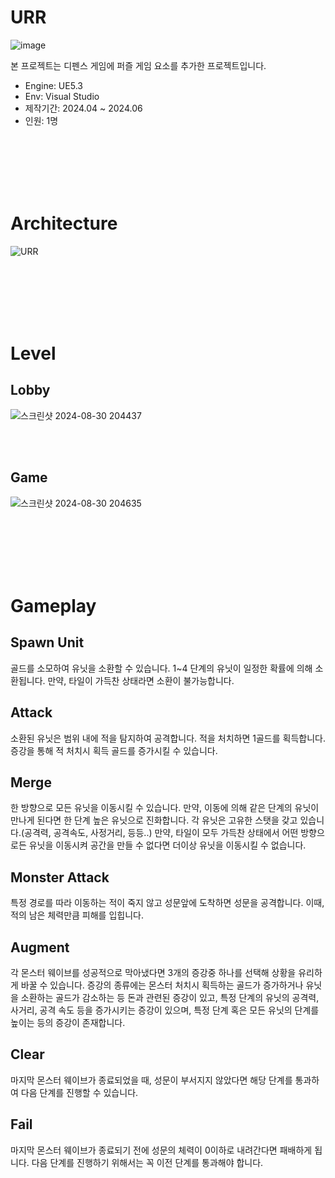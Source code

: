 # URR
![image](https://github.com/user-attachments/assets/f26f1b01-c2ab-41ac-a94e-0b35473b2ba1)

본 프로젝트는 디펜스 게임에 퍼즐 게임 요소를 추가한 프로젝트입니다.


- Engine: UE5.3
- Env: Visual Studio
- 제작기간: 2024.04 ~ 2024.06
- 인원: 1명

</br>
</br>
</br>
</br>
</br>


# Architecture
![URR](https://github.com/user-attachments/assets/15025809-565a-45cc-92c6-bb820d69987c)


</br>
</br>
</br>
</br>
</br>

# Level
## Lobby
![스크린샷 2024-08-30 204437](https://github.com/user-attachments/assets/19a97329-89b2-436e-9e46-10911fe3b3ec)

</br>
</br>

## Game
![스크린샷 2024-08-30 204635](https://github.com/user-attachments/assets/134c8f67-3b04-4631-aa03-e754e60f8b8b)


</br>
</br>
</br>
</br>
</br>

# Gameplay
## Spawn Unit
골드를 소모하여 유닛을 소환할 수 있습니다.
1~4 단계의 유닛이 일정한 확률에 의해 소환됩니다.
만약, 타일이 가득찬 상태라면 소환이 불가능합니다.

## Attack
소환된 유닛은 범위 내에 적을 탐지하여 공격합니다.
적을 처치하면 1골드를 획득합니다.
증강을 통해 적 처치시 획득 골드를 증가시킬 수 있습니다.

## Merge
한 방향으로 모든 유닛을 이동시킬 수 있습니다.
만약, 이동에 의해 같은 단계의 유닛이 만나게 된다면 한 단계 높은 유닛으로 진화합니다.
각 유닛은 고유한 스탯을 갖고 있습니다.(공격력, 공격속도, 사정거리, 등등..)
만약, 타일이 모두 가득찬 상태에서 어떤 방향으로든 유닛을 이동시켜 공간을 만들 수 없다면 더이상 유닛을 이동시킬 수 없습니다.

## Monster Attack
특정 경로를 따라 이동하는 적이 죽지 않고 성문앞에 도착하면 성문을 공격합니다.
이때, 적의 남은 체력만큼 피해를 입힙니다.

## Augment
각 몬스터 웨이브를 성공적으로 막아냈다면 3개의 증강중 하나를 선택해 상황을 유리하게 바꿀 수 있습니다.
증강의 종류에는 몬스터 처치시 획득하는 골드가 증가하거나 유닛을 소환하는 골드가 감소하는 등 돈과 관련된 증강이 있고, 특정 단계의 유닛의 공격력, 사거리, 공격 속도 등을 증가시키는 증강이 있으며, 특정 단계 혹은 모든 유닛의 단계를 높이는 등의 증강이 존재합니다.

## Clear
마지막 몬스터 웨이브가 종료되었을 때, 성문이 부서지지 않았다면 해당 단계를 통과하여 다음 단계를 진행할 수 있습니다.

## Fail
마지막 몬스터 웨이브가 종료되기 전에 성문의 체력이 0이하로 내려간다면 패배하게 됩니다.
다음 단계를 진행하기 위해서는 꼭 이전 단계를 통과해야 합니다.
